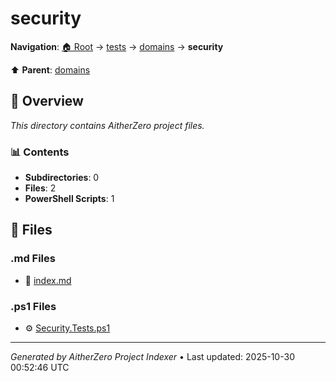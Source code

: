 # security

**Navigation**: [🏠 Root](../../../index.md) → [tests](../../index.md) → [domains](../index.md) → **security**

⬆️ **Parent**: [domains](../index.md)

## 📖 Overview

*This directory contains AitherZero project files.*

### 📊 Contents

- **Subdirectories**: 0
- **Files**: 2
- **PowerShell Scripts**: 1

## 📄 Files

### .md Files

- 📝 [index.md](./index.md)

### .ps1 Files

- ⚙️ [Security.Tests.ps1](./Security.Tests.ps1)

---

*Generated by AitherZero Project Indexer* • Last updated: 2025-10-30 00:52:46 UTC

